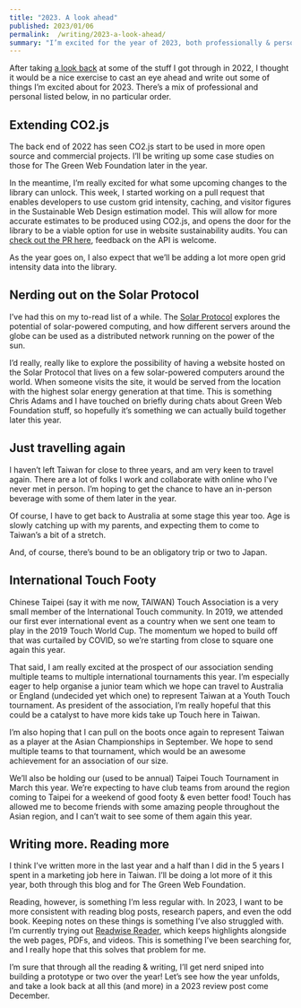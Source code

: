 ```yaml
---
title: "2023. A look ahead"
published: 2023/01/06
permalink:  /writing/2023-a-look-ahead/
summary: "I’m excited for the year of 2023, both professionally & personally."
---
```


After taking [a look back](https://fershad.com/writing/2022-in-review/) at some of the stuff I got through in 2022, I thought it would be a nice exercise to cast an eye ahead and write out some of things I’m excited about for 2023. There’s a mix of professional and personal listed below, in no particular order.

## Extending CO2.js

The back end of 2022 has seen CO2.js start to be used in more open source and commercial projects. I’ll be writing up some case studies on those for The Green Web Foundation later in the year.

In the meantime, I’m really excited for what some upcoming changes to the library can unlock. This week, I started working on a pull request that enables developers to use custom grid intensity, caching, and visitor figures in the Sustainable Web Design estimation model. This will allow for more accurate estimates to be produced using CO2.js, and opens the door for the library to be a viable option for use in website sustainability audits. You can [check out the PR here](https://github.com/thegreenwebfoundation/co2.js/pull/126), feedback on the API is welcome.

As the year goes on, I also expect that we’ll be adding a lot more open grid intensity data into the library.

## Nerding out on the Solar Protocol

I’ve had this on my to-read list of a while. The [Solar Protocol](https://computingwithinlimits.org/2022/papers/limits22-final-Brain.pdf) explores the potential of solar-powered computing, and how different servers around the globe can be used as a distributed network running on the power of the sun.

I’d really, really like to explore the possibility of having a website hosted on the Solar Protocol that lives on a few solar-powered computers around the world. When someone visits the site, it would be served from the location with the highest solar energy generation at that time. This is something Chris Adams and I have touched on briefly during chats about Green Web Foundation stuff, so hopefully it’s something we can actually build together later this year.

## Just travelling again

I haven’t left Taiwan for close to three years, and am very keen to travel again. There are a lot of folks I work and collaborate with online who I’ve never met in person. I’m hoping to get the chance to have an in-person beverage with some of them later in the year.

Of course, I have to get back to Australia at some stage this year too. Age is slowly catching up with my parents, and expecting them to come to Taiwan’s a bit of a stretch.

And, of course, there’s bound to be an obligatory trip or two to Japan.

## International Touch Footy

Chinese Taipei (say it with me now, TAIWAN) Touch Association is a very small member of the International Touch community. In 2019, we attended our first ever international event as a country when we sent one team to play in the 2019 Touch World Cup. The momentum we hoped to build off that was curtailed by COVID, so we’re starting from close to square one again this year.

That said, I am really excited at the prospect of our association sending multiple teams to multiple international tournaments this year. I’m especially eager to help organise a junior team which we hope can travel to Australia or England (undecided yet which one) to represent Taiwan at a Youth Touch tournament. As president of the association, I’m really hopeful that this could be a catalyst to have more kids take up Touch here in Taiwan.

I’m also hoping that I can pull on the boots once again to represent Taiwan as a player at the Asian Championships in September. We hope to send multiple teams to that tournament, which would be an awesome achievement for an association of our size.

We’ll also be holding our (used to be annual) Taipei Touch Tournament in March this year. We’re expecting to have club teams from around the region coming to Taipei for a weekend of good footy & even better food! Touch has allowed me to become friends with some amazing people throughout the Asian region, and I can’t wait to see some of them again this year.

## Writing more. Reading more

I think I’ve written more in the last year and a half than I did in the 5 years I spent in a marketing job here in Taiwan. I’ll be doing a lot more of it this year, both through this blog and for The Green Web Foundation.

Reading, however, is something I’m less regular with. In 2023, I want to be more consistent with reading blog posts, research papers, and even the odd book. Keeping notes on these things is something I’ve also struggled with. I’m currently trying out [Readwise Reader](https://readwise.io/read), which keeps highlights alongside the web pages, PDFs, and videos. This is something I’ve been searching for, and I really hope that this solves that problem for me.

I’m sure that through all the reading & writing, I’ll get nerd sniped into building a prototype or two over the year! Let’s see how the year unfolds, and take a look back at all this (and more) in a 2023 review post come December.
